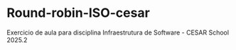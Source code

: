 # Round-robin-ISO-cesar
Exercicio de aula para disciplina Infraestrutura de Software - CESAR School 2025.2
